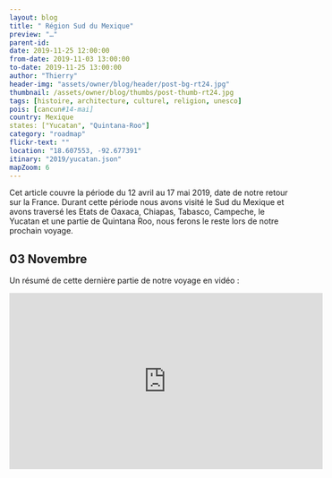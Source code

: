 ```yaml
---
layout: blog
title: " Région Sud du Mexique"
preview: "…"
parent-id:
date: 2019-11-25 12:00:00
from-date: 2019-11-03 13:00:00
to-date: 2019-11-25 13:00:00
author: "Thierry"
header-img: "assets/owner/blog/header/post-bg-rt24.jpg"
thumbnail: /assets/owner/blog/thumbs/post-thumb-rt24.jpg
tags: [histoire, architecture, culturel, religion, unesco]
pois: [cancun#14-mai]
country: Mexique
states: ["Yucatan", "Quintana-Roo"]
category: "roadmap"
flickr-text: ""
location: "18.607553, -92.677391"
itinary: "2019/yucatan.json"
mapZoom: 6
---
```


Cet article couvre la période du 12 avril au 17 mai 2019, date de notre retour sur la France. Durant cette période nous avons visité le Sud du Mexique et avons traversé les Etats de Oaxaca, Chiapas, Tabasco, Campeche, le Yucatan et une partie de Quintana Roo, nous ferons le reste lors de notre prochain voyage.

## 03 Novembre

Un résumé de cette dernière partie de notre voyage en vidéo :

<iframe width="560" height="315" src="https://www.youtube.com/embed/Bq7gte1jETo" frameborder="0" allow="accelerometer; autoplay; encrypted-media; gyroscope; picture-in-picture" allowfullscreen></iframe>
